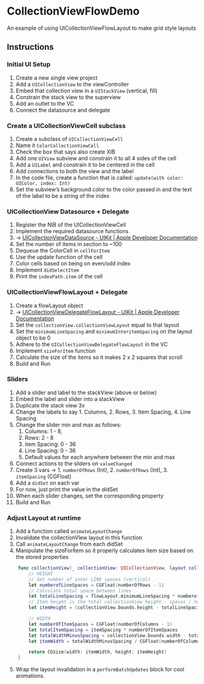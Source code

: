 # CollectionViewFlowDemo
An example of using UICollectionViewFlowLayout to make grid style layouts

## Instructions

### Initial UI Setup
1. Create a new single view project
1. Add a `UICollectionView` to the viewController
1. Embed that collection view in a `UIStackView` (vertical, fill)
1. Constrain the stack view to the superview
1. Add an outlet to the VC
1. Connect the datasource and delegate

### Create a UICollectionViewCell subclass
1. Create a subclass of `UICollectionViewCell`
2. Name it `ColorCollectionViewCell`
3. Check the box that says also create XIB
4. Add one `UIView` subview and constrain it to all 4 sides of the cell
5. Add a `UILabel` and constrain it to be centered in the cell
6. Add  connections to both the view and the label
7. In the code file, create a function that is called: `update(with color: UIColor, index: Int)`
8. Set the subview’s background color to the color passed in and the text of the label to be a string of the index

### UICollectionView Datasource + Delegate
1. Register the NIB of the UICollectionViewCell
2. Implement the required datasource functions
3. -> [UICollectionViewDataSource - UIKit | Apple Developer Documentation](https://developer.apple.com/documentation/uikit/uicollectionviewdatasource)
4. Set the number of items in section to ~100
5. Dequeue the ColorCell in `cellForItem`
6. Use the update function of the cell
7. Color cells based on being on even/odd index
8. Implement `didSelectItem`
9. Print the `indexPath.item` of the cell

### UICollectionViewFlowLayout + Delegate
1. Create a flowLayout object
2. -> [UICollectionViewDelegateFlowLayout - UIKit | Apple Developer Documentation](https://developer.apple.com/documentation/uikit/uicollectionviewdelegateflowlayout)
3. Set the `collectionView.collectionViewLayout` equal to that layout
4. Set the `minimumLineSpacing` and `minimumInteritemSpacing` on the layout object to be 0
5. Adhere to the `UICollectionViewDelegateFlowLayout` in the VC
6. Implement `sizeForItem` function
7. Calculate the size of the items so it makes 2 x 2 squares that scroll
8. Build and Run

### Sliders
1. Add a slider and label to the stackView (above or below)
2. Embed the label and slider into a stackView
3. Duplicate the stack view 3x
4. Change the labels to say 1. Columns, 2. Rows, 3. Item Spacing, 4. Line Spacing
5. Change the slider min and max as follows:
	1. Columns: 1 - 8,
	2. Rows:  2 - 8
	3. item Spacing: 0 - 36
	4. Line Spacing: 0 - 36
	5. Default values for each anywhere between the min and max
6. Connect actions to the sliders on `valueChanged`
7. Create 3 vars -> 1. `numberOfRows` (Int), 2. `numberOfRows` (Int), 3. `itemSpacing` (CGFloat)
8. Add a `didSet` on each var
9. For now, just print the value in the didSet
10. When each slider changes, set the corresponding property
11. Build and Run

### Adjust Layout at runtime
1. Add a function called `animateLayoutChange`
2. Invalidate the collectionVIew layout in this function
3. Call `animateLayoutChange` from each didSet
4. Manipulate the sizeForItem so it properly calculates item size based on the stored properties

```Swift
    func collectionView(_ collectionView: UICollectionView, layout collectionViewLayout: UICollectionViewLayout, sizeForItemAt indexPath: IndexPath) -> CGSize {
        // HEIGHT
        // Get number of inter LINE spaces (vertical)
        let numberofLineSpaces = CGFloat(numberOfRows - 1)
        // Calculate total space between lines
        let totalLineSpacing = flowLayout.minimumLineSpacing * numberofLineSpaces
        // Item height is the total collectionView height - spaces / number of rows
        let itemHeight = (collectionView.bounds.height - totalLineSpacing) / CGFloat(numberOfRows)

        // WIDTH
        let numberOfItemSpaces = CGFloat(numberOfColumns - 1)
        let totalItemSpacing = itemSpacing * numberOfItemSpaces
        let totalWidthMinusSpacing = collectionView.bounds.width - totalItemSpacing
        let itemWidth = totalWidthMinusSpacing / CGFloat(numberOfColumns)

        return CGSize(width: itemWidth, height: itemHeight)
    }
```

5. Wrap the layout invalidation in a `performBatchUpdates` block for cool animations.

